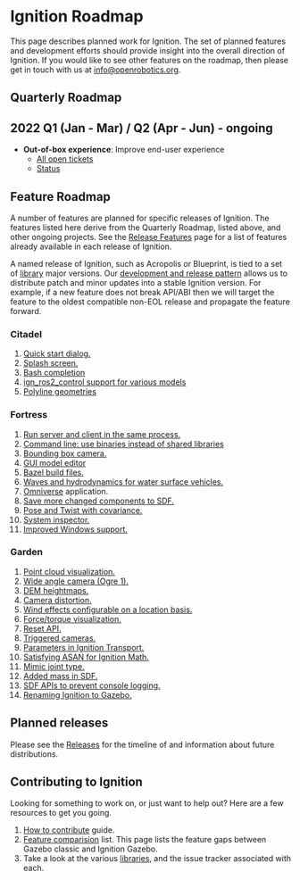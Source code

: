 # Ignition Roadmap

This page describes planned work for Ignition. The set of planned
features and development efforts should provide insight into the overall
direction of Ignition. If you would like to
see other features on the roadmap, then please get in touch with us at
info@openrobotics.org.

## Quarterly Roadmap

## 2022 Q1 (Jan - Mar) / Q2 (Apr - Jun) - ongoing

* **Out-of-box experience**: Improve end-user experience
    * [All open tickets](https://github.com/search?q=org%3Aignitionrobotics+label%3A%22OOBE+%F0%9F%93%A6%E2%9C%A8%22&state=open&type=Issues)
    * [Status](https://github.com/orgs/ignitionrobotics/projects/3?card_filter_query=label%3A%22oobe+%F0%9F%93%A6%E2%9C%A8%22)

## Feature Roadmap

A number of features are planned for specific releases of Ignition. The
features listed here derive from the Quarterly Roadmap, listed above, and other
ongoing projects.  See the [Release Features](/docs/all/release-features) page
for a list of features already available in each release of Ignition.

A named release of Ignition, such as Acropolis or Blueprint, is tied to
a set of [library](/libs) major versions. Our
[development and release pattern](/docs/all/releases) allows us to distribute
patch and minor updates into a stable Ignition version. For example, if a new
feature does not break API/ABI then we will target the feature to the oldest
compatible non-EOL release and propagate the feature forward.

### Citadel

1. [Quick start dialog.](https://github.com/ignitionrobotics/ign-gazebo/issues/1252)
1. [Splash screen.](https://github.com/ignitionrobotics/ign-gui/issues/336)
1. [Bash completion](https://github.com/ignitionrobotics/ign-tools/issues/1)
1. [ign_ros2_control support for various models](https://github.com/ignitionrobotics/docs/issues/222)
1. [Polyline geometries](https://github.com/ignitionrobotics/docs/issues/186)

### Fortress

1. [Run server and client in the same process.](https://github.com/ignitionrobotics/ign-gazebo/pull/793)
1. [Command line: use binaries instead of shared libraries](https://github.com/ignitionrobotics/ign-tools/issues/7)
1. [Bounding box camera.](https://github.com/ignitionrobotics/ign-sensors/issues/135)
1. [GUI model editor](https://github.com/ignitionrobotics/ign-gazebo/labels/editor)
1. [Bazel build files.](https://github.com/ignitionrobotics/ign-bazel)
1. [Waves and hydrodynamics for water surface vehicles.](https://github.com/ignitionrobotics/ign-gazebo/issues/1247)
1. [Omniverse](https://developer.nvidia.com/nvidia-omniverse-platform) application.
1. [Save more changed components to SDF.](https://github.com/ignitionrobotics/ign-gazebo/issues/1312)
1. [Pose and Twist with covariance.](https://github.com/ignitionrobotics/ign-msgs/pull/224)
1. [System inspector.](https://github.com/ignitionrobotics/ign-gazebo/issues/191)
1. [Improved Windows support.](https://github.com/search?q=org%3Aignitionrobotics+label%3AWindows&state=open&type=Issues)

### Garden

1. [Point cloud visualization.](https://github.com/ignitionrobotics/ign-gazebo/issues/1156)
1. [Wide angle camera (Ogre 1).](https://github.com/ignitionrobotics/ign-sensors/issues/24)
1. [DEM heightmaps.](https://github.com/ignitionrobotics/ign-gazebo/issues/235)
1. [Camera distortion.](https://github.com/ignitionrobotics/ign-sensors/issues/107)
1. [Wind effects configurable on a location basis.](https://github.com/ignitionrobotics/ign-gazebo/pull/1357)
1. [Force/torque visualization.](https://github.com/ignitionrobotics/ign-gazebo/issues/1155)
1. [Reset API.](https://github.com/ignitionrobotics/ign-gazebo/issues/1107)
1. [Triggered cameras.](https://github.com/ignitionrobotics/ign-sensors/issues/185)
1. [Parameters in Ignition Transport.](https://github.com/ignitionrobotics/ign-gazebo/pull/1280)
1. [Satisfying ASAN for Ignition Math.](https://github.com/ignitionrobotics/ign-math/issues/370)
1. [Mimic joint type.](https://github.com/ignitionrobotics/sdf_tutorials/pull/62)
1. [Added mass in SDF.](https://github.com/ignitionrobotics/ign-gazebo/issues/1462)
1. [SDF APIs to prevent console logging.](https://github.com/ignitionrobotics/sdformat/issues/820)
1. [Renaming Ignition to Gazebo.](https://community.gazebosim.org/t/a-new-era-for-gazebo/1356)

## Planned releases

Please see the [Releases](/docs/all/releases) for the timeline of and information about future distributions.

## Contributing to Ignition

Looking for something to work on, or just want to help out? Here are a few
resources to get you going.

1. [How to contribute](/docs/all/contributing) guide.
1. [Feature comparision](/docs/citadel/comparison) list. This page lists the
   feature gaps between Gazebo classic and Ignition Gazebo.
1. Take a look at the various [libraries](/libs), and the issue tracker
   associated with each.
